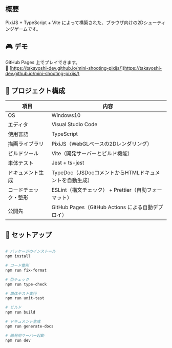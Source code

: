 ## 概要

PixiJS + TypeScript + Vite によって構築された、ブラウザ向けの2Dシューティングゲームです。

## 🎮 デモ

GitHub Pages 上でプレイできます。  
📌 [https://takayoshi-dev.github.io/mini-shooting-pixijs/](https://takayoshi-dev.github.io/mini-shooting-pixijs/)

## 📁 プロジェクト構成

| 項目                 | 内容                                                   |
| -------------------- | ------------------------------------------------------ |
| OS                   | Windows10                                              |
| エディタ             | Visual Studio Code                                     |
| 使用言語             | TypeScript                                             |
| 描画ライブラリ       | PixiJS（WebGLベースの2Dレンダリング）                  |
| ビルドツール         | Vite（開発サーバーとビルド機能）                       |
| 単体テスト           | Jest + ts-jest                                         |
| ドキュメント生成     | TypeDoc（JSDocコメントからHTMLドキュメントを自動生成） |
| コードチェック・整形 | ESLint（構文チェック） + Prettier（自動フォーマット）  |
| 公開先               | GitHub Pages（GitHub Actions による自動デプロイ）      |

## 🚀 セットアップ

```bash

# パッケージのインストール
npm install

# コード整形
npm run fix-format

# 型チェック
npm run type-check

# 単体テスト実行
npm run unit-test

# ビルド
npm run build

# ドキュメント生成
npm run generate-docs

# 開発用サーバー起動
npm run dev
```
